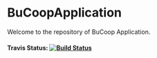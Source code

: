 # BuCoopApplication

Welcome to the repository of BuCoop Application.

#### Travis Status: [![Build Status](https://travis-ci.org/TalatCikikci/BuCoopApplication.svg?branch=master)](https://travis-ci.org/TalatCikikci/BuCoopApplication)
